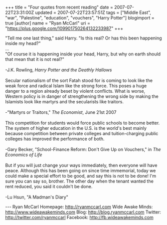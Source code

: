 +++
title = "Four quotes from recent reading"
date = 2007-07-22T23:31:00Z
updated = 2007-07-22T23:57:51Z
tags = ["Middle East", "war", "Palestine", "education", "vouchers", "Harry Potter"]
blogimport = true
[author]
	name = "Ryan McCarl"
	uri = "https://plus.google.com/109901750264132233987"
+++

"Tell me one last thing," said Harry. "Is this real? Or has this been happening inside my head?"<br />...<br />"Of course it is happening inside your head, Harry, but why on earth should that mean that it is not real?"<br /><br />-J.K. Rowling, <em>Harry Potter and the Deathly Hallows</em><br /><br />Secular nationalism of the sort Fatah stood for is coming to look like the weak force and radical Islam like the strong force. This poses a huge danger to a region already beset by violent conflicts. What is worse, Western policy is in danger of strengthening the wrong side by making the Islamists look like martyrs and the secularists like traitors.<br /><br />-"Martyrs or Traitors," <em>The Economist</em>, June 21st 2007<br /><br />This competition for students would force public schools to become better.  The system of higher education in the U.S. is the world's best mainly because competition between private colleges and tuition-charging public colleges has improved the performance of both.<br /><br />-Gary Becker, "School-Finance Reform: Don't Give Up on Vouchers," in <em>The Economics of Life</em><br /><br />But if you will just change your ways immediately, then everyone will have peace.  Although this has been going on since time immemorial, today we could make a special effort to be good, and say this is not to be done!  I'm sure you can say so, brother.  The other day when the tenant wanted the rent reduced, you said it couldn't be done.<br /><br />-Lu Hsun, "A Madman's Diary"<div class="blogger-post-footer">---
Ryan McCarl
Homepage: http://ryanmccarl.com
Wide Awake Minds: http://www.wideawakeminds.com
Blog: http://blog.ryanmccarl.com
Twitter: http://twitter.com/ryanmccarl
Facebook: http://fb.wideawakeminds.com</div>
